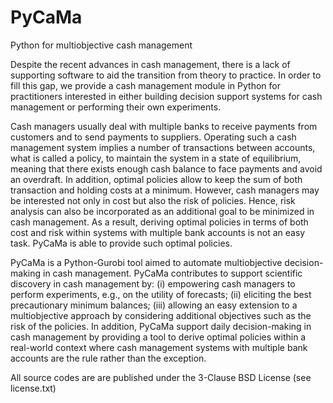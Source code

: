 # PyCaMa
Python for multiobjective cash management

Despite the recent advances in cash management, there is a lack of supporting software to aid the transition from theory to practice. In order to fill this gap, we provide a cash management module in Python for practitioners interested in either building decision support systems for cash management or performing their own experiments. 

Cash managers usually deal with multiple banks to receive payments from customers and to send payments to suppliers. Operating such a cash management system implies a number of transactions between accounts, what is called a policy, to maintain the system in a state of equilibrium, meaning that there exists enough cash balance to face payments and avoid an overdraft. In addition, optimal policies allow to keep the sum of both transaction and holding costs at a minimum. However, cash managers may be interested not only in cost but also the risk of policies. Hence, risk analysis can also be incorporated as an additional goal to be minimized in cash management. As a result, deriving optimal policies in terms of both cost and risk within systems with multiple bank accounts is not an easy task. PyCaMa is able to provide such optimal policies.

PyCaMa is a Python-Gurobi tool aimed to automate multiobjective decision-making in cash management. PyCaMa contributes to support scientific discovery in cash management by: (i) empowering cash managers to perform experiments, e.g., on the utility of forecasts; (ii) eliciting the best precautionary minimum balances; (iii) allowing an easy extension to a multiobjective approach by considering additional objectives such as the risk of the policies. In addition, PyCaMa support daily decision-making in cash management by providing a tool to derive optimal policies within a real-world context where cash management systems with multiple bank accounts are the rule rather than the exception.

All source codes are are published under the 3-Clause BSD License (see license.txt)
